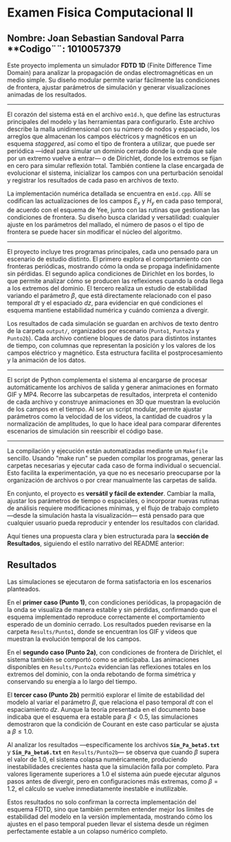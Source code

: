 # Examen Fisica Computacional II
## **Nombre**: Joan Sebastian Sandoval Parra        **Codigo¨¨: 1010057379

Este proyecto implementa un simulador **FDTD 1D** (Finite Difference Time Domain) para analizar la propagación de ondas electromagnéticas en un medio simple. Su diseño modular permite variar fácilmente las condiciones de frontera, ajustar parámetros de simulación y generar visualizaciones animadas de los resultados.

---

El corazón del sistema está en el archivo `em1d.h`, que define las estructuras principales del modelo y las herramientas para configurarlo. Este archivo describe la malla unidimensional con su número de nodos y espaciado, los arreglos que almacenan los campos eléctricos y magnéticos en un esquema *staggered*, así como el tipo de frontera a utilizar, que puede ser periódica —ideal para simular un dominio cerrado donde la onda que sale por un extremo vuelve a entrar— o de Dirichlet, donde los extremos se fijan en cero para simular reflexión total. También contiene la clase encargada de evolucionar el sistema, inicializar los campos con una perturbación senoidal y registrar los resultados de cada paso en archivos de texto.

La implementación numérica detallada se encuentra en `em1d.cpp`. Allí se codifican las actualizaciones de los campos $E_x$ y $H_y$ en cada paso temporal, de acuerdo con el esquema de Yee, junto con las rutinas que gestionan las condiciones de frontera. Su diseño busca claridad y versatilidad: cualquier ajuste en los parámetros del mallado, el número de pasos o el tipo de frontera se puede hacer sin modificar el núcleo del algoritmo.

---

El proyecto incluye tres programas principales, cada uno pensado para un escenario de estudio distinto. El primero explora el comportamiento con fronteras periódicas, mostrando cómo la onda se propaga indefinidamente sin pérdidas. El segundo aplica condiciones de Dirichlet en los bordes, lo que permite analizar cómo se producen las reflexiones cuando la onda llega a los extremos del dominio. El tercero realiza un estudio de estabilidad variando el parámetro $\beta$, que está directamente relacionado con el paso temporal $dt$ y el espaciado $dz$, para evidenciar en qué condiciones el esquema mantiene estabilidad numérica y cuándo comienza a divergir.

Los resultados de cada simulación se guardan en archivos de texto dentro de la carpeta `output/`, organizados por escenario (`Punto1`, `Punto2a` y `Punto2b`). Cada archivo contiene bloques de datos para distintos instantes de tiempo, con columnas que representan la posición y los valores de los campos eléctrico y magnético. Esta estructura facilita el postprocesamiento y la animación de los datos.

---

El script de Python complementa el sistema al encargarse de procesar automáticamente los archivos de salida y generar animaciones en formato GIF y MP4. Recorre las subcarpetas de resultados, interpreta el contenido de cada archivo y construye animaciones en 3D que muestran la evolución de los campos en el tiempo. Al ser un script modular, permite ajustar parámetros como la velocidad de los vídeos, la cantidad de cuadros y la normalización de amplitudes, lo que lo hace ideal para comparar diferentes escenarios de simulación sin reescribir el código base.

---

La compilación y ejecución están automatizadas mediante un `Makefile` sencillo. Usando "make run" se pueden compilar los programas, generar las carpetas necesarias y ejecutar cada caso de forma individual o secuencial. Esto facilita la experimentación, ya que no es necesario preocuparse por la organización de archivos o por crear manualmente las carpetas de salida.

En conjunto, el proyecto es **versátil y fácil de extender**. Cambiar la malla, ajustar los parámetros de tiempo o espaciales, o incorporar nuevas rutinas de análisis requiere modificaciones mínimas, y el flujo de trabajo completo —desde la simulación hasta la visualización— está pensado para que cualquier usuario pueda reproducir y entender los resultados con claridad.

Aquí tienes una propuesta clara y bien estructurada para la **sección de Resultados**, siguiendo el estilo narrativo del README anterior:

## Resultados

Las simulaciones se ejecutaron de forma satisfactoria en los escenarios planteados.

En el **primer caso (Punto 1)**, con condiciones periódicas, la propagación de la onda se visualiza de manera estable y sin pérdidas, confirmando que el esquema implementado reproduce correctamente el comportamiento esperado de un dominio cerrado. Los resultados pueden revisarse en la carpeta `Results/Punto1`, donde se encuentran los GIF y vídeos que muestran la evolución temporal de los campos.

En el **segundo caso (Punto 2a)**, con condiciones de frontera de Dirichlet, el sistema también se comportó como se anticipaba. Las animaciones disponibles en `Results/Punto2a` evidencian las reflexiones totales en los extremos del dominio, con la onda rebotando de forma simétrica y conservando su energía a lo largo del tiempo.

El **tercer caso (Punto 2b)** permitió explorar el límite de estabilidad del modelo al variar el parámetro $\beta$, que relaciona el paso temporal $dt$ con el espaciamiento $dz$. Aunque la teoría presentada en el documento base indicaba que el esquema era estable para $\beta < 0.5$, las simulaciones demostraron que la condición de Courant en este caso particular se ajusta a $\beta \leq 1.0$.

Al analizar los resultados —específicamente los archivos **`Sim_Pa_beta5.txt`** y **`Sim_Pa_beta6.txt`** en `Results/Punto2b`— se observa que cuando $\beta$ supera el valor de 1.0, el sistema colapsa numéricamente, produciendo inestabilidades crecientes hasta que la simulación falla por completo. Para valores ligeramente superiores a 1.0 el sistema aún puede ejecutar algunos pasos antes de divergir, pero en configuraciones más extremas, como $\beta = 1.2$, el cálculo se vuelve inmediatamente inestable e inutilizable.

Estos resultados no solo confirman la correcta implementación del esquema FDTD, sino que también permiten entender mejor los límites de estabilidad del modelo en la versión implementada, mostrando cómo los ajustes en el paso temporal pueden llevar el sistema desde un régimen perfectamente estable a un colapso numérico completo.



